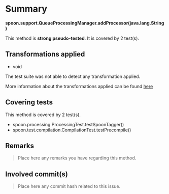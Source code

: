 # Summary
**spoon.support.QueueProcessingManager.addProcessor(java.lang.String)**

This method is **strong pseudo-tested**.
It is covered by 2 test(s). 


## Transformations applied

- void


The test suite was not able to detect any transformation applied.

More information about the transformations applied can be found [here](https://github.com/STAMP-project/pitest-descartes)

## Covering tests
This method is covered by 2 test(s).
* spoon.processing.ProcessingTest.testSpoonTagger()
* spoon.test.compilation.CompilationTest.testPrecompile()


## Remarks
> Place here any remarks you have regarding this method.

## Involved commit(s)

> Place here any commit hash related to this issue.
